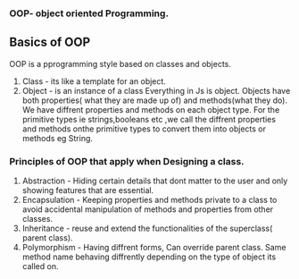 ### OOP- object oriented Programming.
   ## Basics of OOP
OOP is a pprogramming style based on classes and objects.
1. Class - its like a template for an object.
2. Object - is an instance of a class
Everything in Js is object. Objects have both properties( what they are made up of) and methods(what they do).
We have diffrent properties and methods on each object type. For the primitive types ie strings,booleans etc ,we call the diffrent properties and methods onthe primitive types to  convert them into objects or methods eg String.
### Principles of OOP that apply when Designing a class.
1. Abstraction - Hiding certain details that dont matter to the user and only showing features that are essential.
2. Encapsulation - Keeping properties and methods private to a class to avoid accidental manipulation of methods and properties from other classes.
3. Inheritance - reuse and extend the functionalities of the superclass( parent class).
4. Polymorphism - Having diffrent forms, Can override parent class. Same method name behaving diffrently depending on the type of object its called on.